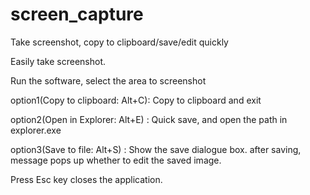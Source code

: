 # screen_capture
Take screenshot, copy to clipboard/save/edit quickly


Easily take screenshot.


Run the software, select the area to screenshot

option1(Copy to clipboard: Alt+C): Copy to clipboard and exit

option2(Open in Explorer: Alt+E) : Quick save, and open the path in explorer.exe

option3(Save to file: Alt+S)     : Show the save dialogue box. after saving, message pops up whether to edit the saved image.
  
Press Esc key closes the application.
